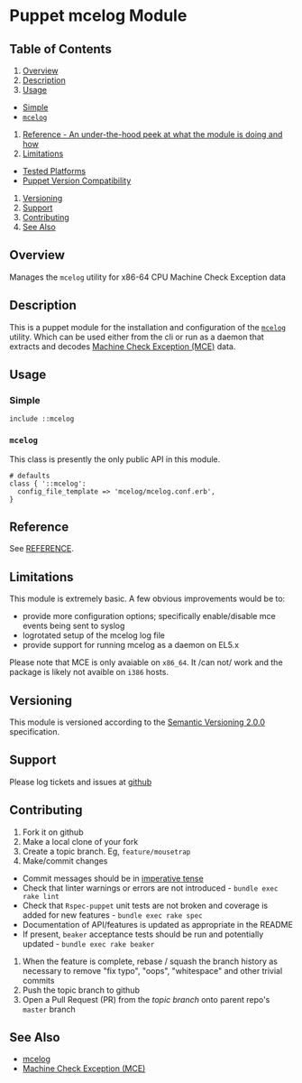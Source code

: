 # Puppet mcelog Module

## Table of Contents

1. [Overview](#overview)
1. [Description](#description)
1. [Usage](#usage)
  * [Simple](#simple)
  * [`mcelog`](#mcelog)
1. [Reference - An under-the-hood peek at what the module is doing and how](#reference)
1. [Limitations](#limitations)
  * [Tested Platforms](#tested-platforms)
  * [Puppet Version Compatibility](#puppet-version-compatibility)
1. [Versioning](#versioning)
1. [Support](#support)
1. [Contributing](#contributing)
1. [See Also](#see-also)

## Overview

Manages the `mcelog` utility for x86-64 CPU Machine Check Exception data

## Description

This is a puppet module for the installation and configuration of the
[`mcelog`](http://www.mcelog.org/) utility.  Which can be used either from the
cli or run as a daemon that extracts and decodes [Machine Check Exception
(MCE)](https://en.wikipedia.org/wiki/Machine-check_exception) data.

## Usage

### Simple

```puppet
include ::mcelog
```

### `mcelog`

This class is presently the only public API in this module.

```puppet
# defaults
class { '::mcelog':
  config_file_template => 'mcelog/mcelog.conf.erb',
}
```

## Reference

See [REFERENCE](REFERENCE.md).

## Limitations

This module is extremely basic. A few obvious improvements would be to:

* provide more configuration options; specifically enable/disable mce events being sent to syslog
* logrotated setup of the mcelog log file
* provide support for running mcelog as a daemon on EL5.x

Please note that MCE is only avaiable on `x86_64`. It /can not/ work and the
package is likely not avaible on `i386` hosts.

## Versioning

This module is versioned according to the [Semantic Versioning
2.0.0](http://semver.org/spec/v2.0.0.html) specification.

## Support

Please log tickets and issues at
[github](https://github.com/jhoblitt/puppet-mcelog/issues)

## Contributing

1. Fork it on github
1. Make a local clone of your fork
1. Create a topic branch.  Eg, `feature/mousetrap`
1. Make/commit changes
  * Commit messages should be in [imperative tense](http://git-scm.com/book/ch5-2.html)
  * Check that linter warnings or errors are not introduced - `bundle exec rake lint`
  * Check that `Rspec-puppet` unit tests are not broken and coverage is added for new
    features - `bundle exec rake spec`
  * Documentation of API/features is updated as appropriate in the README
  * If present, `beaker` acceptance tests should be run and potentially
    updated - `bundle exec rake beaker`
1. When the feature is complete, rebase / squash the branch history as
   necessary to remove "fix typo", "oops", "whitespace" and other trivial commits
1. Push the topic branch to github
1. Open a Pull Request (PR) from the *topic branch* onto parent repo's `master` branch

## See Also

* [mcelog](http://www.mcelog.org/)
* [Machine Check Exception (MCE)](https://en.wikipedia.org/wiki/Machine-check_exception)
